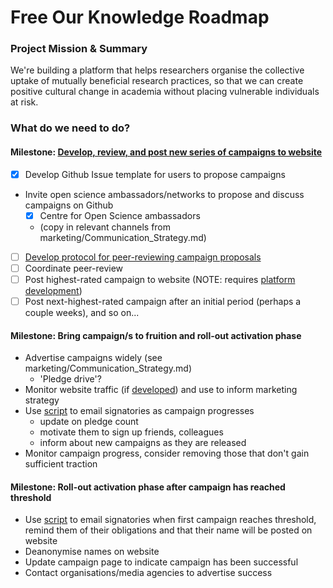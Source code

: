 # Free Our Knowledge Roadmap

### Project Mission & Summary
We're building a platform that helps researchers organise the collective uptake of mutually beneficial research practices, so that we can create positive cultural change in academia without placing vulnerable individuals at risk.

### What do we need to do?
#### Milestone: [Develop, review, and post new series of campaigns to website](https://github.com/FreeOurKnowledge/community/milestone/1)
- [x] Develop Github Issue template for users to propose campaigns
- Invite open science ambassadors/networks to propose and discuss campaigns on Github
   - [x] Centre for Open Science ambassadors 
   - (copy in relevant channels from marketing/Communication_Strategy.md)
- [ ] [Develop protocol for peer-reviewing campaign proposals](https://github.com/FreeOurKnowledge/discussion/issues/15)
- [ ] Coordinate peer-review
- [ ] Post highest-rated campaign to website (NOTE: requires [platform development](https://github.com/FreeOurKnowledge/platform/issues/8))
- [ ] Post next-highest-rated campaign after an initial period (perhaps a couple weeks), and so on...

#### Milestone: Bring campaign/s to fruition and roll-out activation phase
* Advertise campaigns widely (see marketing/Communication_Strategy.md)
    * 'Pledge drive'?
* Monitor website traffic (if [developed](https://github.com/FreeOurKnowledge/platform/issues/11)) and use to inform marketing strategy
* Use [script](https://github.com/FreeOurKnowledge/platform/issues/10) to email signatories as campaign progresses
   * update on pledge count
   * motivate them to sign up friends, colleagues
   * inform about new campaigns as they are released
* Monitor campaign progress, consider removing those that don't gain sufficient traction

#### Milestone: Roll-out activation phase after campaign has reached threshold
* Use [script](https://github.com/FreeOurKnowledge/platform/issues/10) to email signatories when first campaign reaches threshold, remind them of their obligations and that their name will be posted on website
* Deanonymise names on website
* Update campaign page to indicate campaign has been successful
* Contact organisations/media agencies to advertise success
